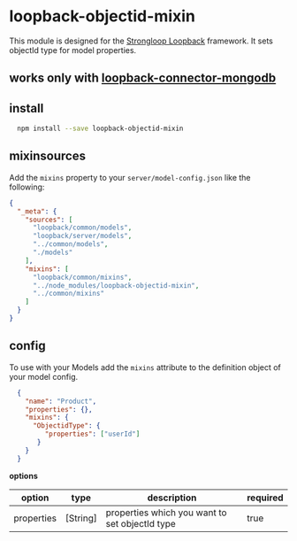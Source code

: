 # loopback-objectid-mixin

This module is designed for the [Strongloop Loopback](https://github.com/strongloop/loopback) framework. It sets objectId type for model properties. 
## works only with [loopback-connector-mongodb](https://github.com/strongloop/loopback-connector-mongodb) 

## install

```bash
  npm install --save loopback-objectid-mixin
```

## mixinsources

Add the `mixins` property to your `server/model-config.json` like the following:

```json
{
  "_meta": {
    "sources": [
      "loopback/common/models",
      "loopback/server/models",
      "../common/models",
      "./models"
    ],
    "mixins": [
      "loopback/common/mixins",
      "../node_modules/loopback-objectid-mixin",
      "../common/mixins"
    ]
  }
}
```

## config

To use with your Models add the `mixins` attribute to the definition object of your model config.

```json
  {
    "name": "Product",
    "properties": {},
    "mixins": {
      "ObjectidType": {
         "properties": ["userId"]
       }
    }
  }
```

**options**

| option | type | description | required |
| ------ | ---- | ----------- | -------- |
|properties| [String] | properties which you want to set objectId type | true |





